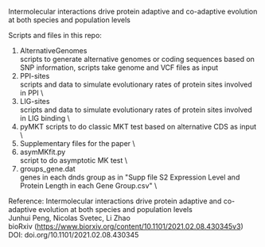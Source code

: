 Intermolecular interactions drive protein adaptive and co-adaptive evolution at both species and population levels

Scripts and files in this repo:
1. AlternativeGenomes \
  scripts to generate alternative genomes or coding sequences based on SNP information, scripts take genome and VCF files as input
2. PPI-sites \
  scripts and data to simulate evolutionary rates of protein sites involved in PPI \
3. LIG-sites \
  scripts and data to simulate evolutionary rates of protein sites involved in LIG binding \
4. pyMKT
  scripts to do classic MKT test based on alternative CDS as input \
5. Supplementary files for the paper \
6. asymMKfit.py \
  script to do asymptotic MK test \
7. groups_gene.dat \
  genes in each dnds group as in "Supp file S2 Expression Level and Protein Length in each Gene Group.csv" \
  
Reference:
Intermolecular interactions drive protein adaptive and co-adaptive evolution at both species and population levels \
Junhui Peng, Nicolas Svetec, Li Zhao \
bioRxiv (https://www.biorxiv.org/content/10.1101/2021.02.08.430345v3) \
DOI: doi.org/10.1101/2021.02.08.430345

